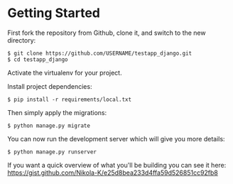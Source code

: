 # Getting Started

First fork the repository from Github, clone it, and switch to the new directory:

    $ git clone https://github.com/USERNAME/testapp_django.git
    $ cd testapp_django
    
Activate the virtualenv for your project.
    
Install project dependencies:

    $ pip install -r requirements/local.txt
    
Then simply apply the migrations:

    $ python manage.py migrate

You can now run the development server which will give you more details:

    $ python manage.py runserver


If you want a quick overview of what you'll be building you can see it here: https://gist.github.com/Nikola-K/e25d8bea233d4ffa59d526851cc92fb8
